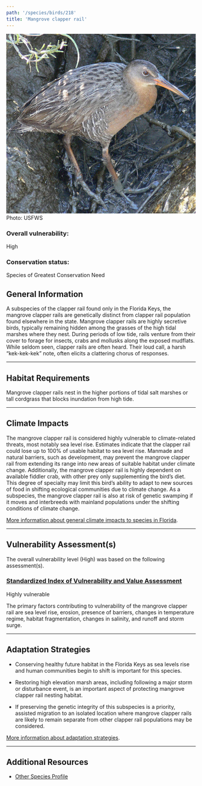 ```yaml
---
path: '/species/birds/218'
title: 'Mangrove clapper rail'
---
```


<content-header icon="shorebirds" title="Mangrove clapper rail" subtitle="Rallus longirostris insularum">
</content-header>

<div id="TopSection">

<div class="header-photo"><img src="218.jpg" alt="Photo for 218"/>
<figcaption>Photo: USFWS</figcaption></div>

<div>

### Overall vulnerability:

<div class="vulnerability vulnerability-high">High</div>



### Conservation status:

Species of Greatest Conservation Need

</div>
</div>

## General Information

A subspecies of the clapper rail found only in the Florida Keys, the mangrove clapper rails are genetically distinct from clapper rail population found elsewhere in the state.  Mangrove clapper rails are highly secretive birds, typically remaining hidden among the grasses of the high tidal marshes where they nest. During periods of low tide, rails venture from their cover to forage for insects, crabs and mollusks along the exposed mudflats.  While seldom seen, clapper rails are often heard.  Their loud call, a harsh “kek-kek-kek” note, often elicits a clattering chorus of responses.

<hr />

## Habitat Requirements

Mangrove clapper rails nest in the higher portions of tidal salt marshes or tall cordgrass that blocks inundation from high tide.

<hr />

## Climate Impacts

The mangrove clapper rail is considered highly vulnerable to climate-related threats, most notably sea level rise.  Estimates indicate that the clapper rail could lose up to 100% of usable habitat to sea level rise.  Manmade and natural barriers, such as development, may prevent the mangrove clapper rail from extending its range into new areas of suitable habitat under climate change.  Additionally, the mangrove clapper rail is highly dependent on available fiddler crab, with other prey only supplementing the bird’s diet.  This degree of specialty may limit this bird’s ability to adapt to new sources of food in shifting ecological communities due to climate change.  As a subspecies, the mangrove clapper rail is also at risk of genetic swamping if it moves and interbreeds with mainland populations under the shifting conditions of climate change.

[More information about general climate impacts to species in Florida](/impacts/species).



<hr />

## Vulnerability Assessment(s)

The overall vulnerability level (High) was based on the following assessment(s).
#### 
<div class="vulnerability-header">
<h3><a href="/impacts/vulnerability/sivva/species">Standardized Index of Vulnerability and Value Assessment</a></h3>
<div class="vulnerability vulnerability-high">Highly vulnerable</div>
</div> 

The primary factors contributing to vulnerability of the mangrove clapper rail are sea level rise, erosion, presence of barriers, changes in temperature regime, habitat fragmentation, changes in salinity, and runoff and storm surge.


<hr />

## Adaptation Strategies

- Conserving healthy future habitat in the Florida Keys as sea levels rise and human communities begin to shift is important for this species.

- Restoring high elevation marsh areas, including following a major storm or disturbance event, is an important aspect of protecting mangrove clapper rail nesting habitat.

- If preserving the genetic integrity of this subspecies is a priority, assisted migration to an isolated location where mangrove clapper rails are likely to remain separate from other clapper rail populations may be considered.

[More information about adaptation strategies](/strategies).

<hr />


## Additional Resources

- [Other Species Profile](https://www.allaboutbirds.org/guide/Clapper_Rail/overview)

